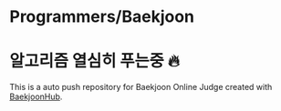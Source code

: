 # Programmers/Baekjoon
# 알고리즘 열심히 푸는중 🔥
This is a auto push repository for Baekjoon Online Judge created with [BaekjoonHub](https://github.com/BaekjoonHub/BaekjoonHub).
